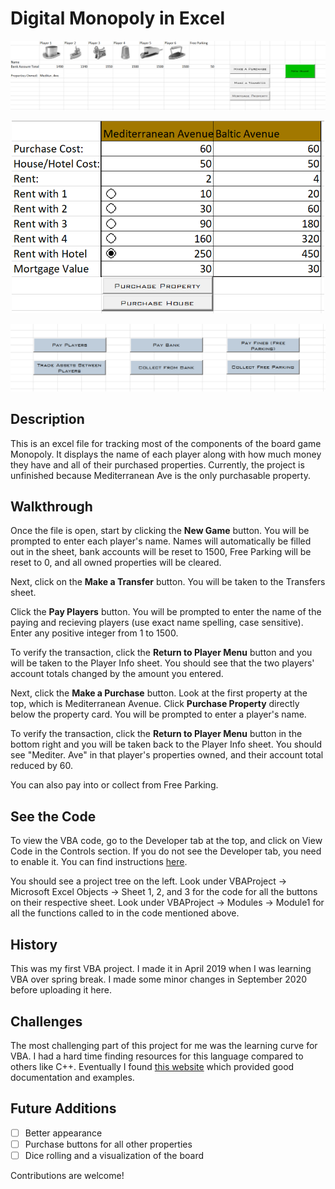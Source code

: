 # Digital Monopoly in Excel
<p align="center">
<img src="/images/playerinfo.PNG">
</p>

<p align="center">
<img src="/images/propertycard.PNG" width=500> 
</p>

<p align="center">
<img src="/images/payments.PNG">
</p>

## Description
This is an excel file for tracking most of the components of the board game Monopoly. It displays the name of each player along with how much money they have and all of their purchased properties. Currently, the project is unfinished because Mediterranean Ave is the only purchasable property.

## Walkthrough
Once the file is open, start by clicking the **New Game** button. You will be prompted to enter each player's name. Names will automatically be filled out in the sheet, bank accounts will be reset to 1500, Free Parking will be reset to 0, and all owned properties will be cleared.

Next, click on the **Make a Transfer** button. You will be taken to the Transfers sheet. 

Click the **Pay Players** button. You will be prompted to enter the name of the paying and recieving players (use exact name spelling, case sensitive). Enter any positive integer from 1 to 1500. 

To verify the transaction, click the **Return to Player Menu** button and you will be taken to the Player Info sheet. You should see that the two players' account totals changed by the amount you entered.

Next, click the **Make a Purchase** button. Look at the first property at the top, which is Mediterranean Avenue. Click **Purchase Property** directly below the property card. You will be prompted to enter a player's name.

To verify the transaction, click the **Return to Player Menu** button in the bottom right and you will be taken back to the Player Info sheet. You should see "Mediter. Ave" in that player's properties owned, and their account total reduced by 60.

You can also pay into or collect from Free Parking.

## See the Code
To view the VBA code, go to the Developer tab at the top, and click on View Code in the Controls section.
If you do not see the Developer tab, you need to enable it. You can find instructions [here](https://www.excel-easy.com/examples/developer-tab.html).

You should see a project tree on the left. Look under VBAProject -> Microsoft Excel Objects -> Sheet 1, 2, and 3 for the code for all the buttons on their respective sheet.
Look under VBAProject -> Modules -> Module1 for all the functions called to in the code mentioned above.

## History
This was my first VBA project. I made it in April 2019 when I was learning VBA over spring break. I made some minor changes in September 2020 before uploading it here.

## Challenges
The most challenging part of this project for me was the learning curve for VBA. I had a hard time finding resources for this language compared to others like C++. Eventually I found [this website](https://www.excel-easy.com/vba.html) which provided good documentation and examples.

## Future Additions
- [ ] Better appearance
- [ ] Purchase buttons for all other properties
- [ ] Dice rolling and a visualization of the board

Contributions are welcome!
